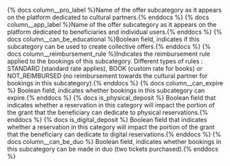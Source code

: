 {% docs column__pro_label %}Name of the offer subcategory as it appears on the platform dedicated to cultural partners.{% enddocs %}
{% docs column__app_label %}Name of the offer subcategory as it appears on the platform dedicated to beneficiaries and individual users.{% enddocs %}
{% docs column__can_be_educational %}Boolean field, indicates if this subcategory can be used to create collective offers.{% enddocs %}
{% docs column__reimbursement_rule %}Indicates the reimbursement rule applied to the bookings of this subcategory. Different types of rules : STANDARD (standard rate applies), BOOK (custom rate for books) or NOT_REIMBURSED (no reimbursement towards the cultural partner for bookings in this subcategory).{% enddocs %}
{% docs column__can_expire %} Boolean field, indicates whether bookings in this subcategory can expire.{% enddocs %}
{% docs is_physical_deposit %} Boolean field that indicates whether a reservation in this category will impact the portion of the grant that the beneficiary can dedicate to physical reservations.{% enddocs %}
{% docs is_digital_deposit %} Boolean field that indicates whether a reservation in this category will impact the portion of the grant that the beneficiary can dedicate to digital reservations.{% enddocs %}
{% docs column__can_be_duo %} Boolean field, indicates whether bookings in this subcategory can be made in duo (two tickets purchased).{% enddocs %}
